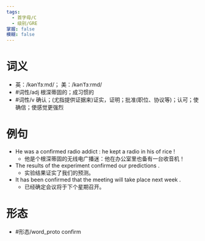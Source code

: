 ```yaml
---
tags:
  - 首字母/C
  - 级别/GRE
掌握: false
模糊: false
---
```

# 词义
- 英：/kənˈfɜːmd/； 美：/kənˈfɜːrmd/
- #词性/adj  根深蒂固的；成习惯的
- #词性/v  确认；(尤指提供证据来)证实，证明；批准(职位、协议等)；认可；使确信；使感觉更强烈
# 例句
- He was a confirmed radio addict : he kept a radio in his of rice !
	- 他是个根深蒂固的无线电广播迷：他在办公室里也备有一台收音机！
- The results of the experiment confirmed our predictions .
	- 实验结果证实了我们的预测。
- It has been confirmed that the meeting will take place next week .
	- 已经确定会议将于下个星期召开。
# 形态
- #形态/word_proto confirm
